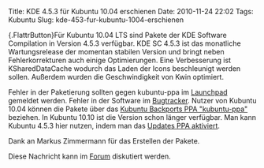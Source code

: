 Title: KDE 4.5.3 für Kubuntu 10.04 erschienen
Date: 2010-11-24 22:02
Tags: Kubuntu
Slug: kde-453-fur-kubuntu-1004-erschienen

[](http://www.kubuntu-de.org/nachrichten/kubuntu/2042-kde-4-5-3-fuer-kubuntu-10-04-erschienen){.FlattrButton}Für
Kubuntu 10.04 LTS sind Pakete der KDE Software Compilation in Version
4.5.3 verfügbar. KDE SC 4.5.3 ist das monatliche Wartungsrelease der
momentan stabilen Version und bringt neben Fehlerkorrekturen auch einige
Optimierungen. Eine Verbesserung ist KSharedDataCache wodurch das Laden
der Icons beschleunigt werden sollen. Außerdem wurden die
Geschwindigkeit von Kwin optimiert.


Fehler in der Paketierung sollten gegen kubuntu-ppa im
[Launchpad](https://bugs.launchpad.net/kubuntu-ppa "https://bugs.launchpad.net/kubuntu-ppa")
gemeldet werden. Fehler in der Software im
[Bugtracker](http://bugs.kde.org/KDE "http://bugs.kde.org/KDE"). Nutzer
von Kubuntu 10.04 können die Pakete über das [Kubuntu Backports PPA
"kubuntu-ppa"](http://wiki.kubuntu-de.org/Konfiguration/Programme_installieren/Paketmanagement/Paketquellen/Lucid/Backports "http://wiki.kubuntu-de.org/Konfiguration/Programme_installieren/Paketmanagement/Paketquellen/Lucid/Backports")
beziehen. In Kubuntu 10.10 ist die Version schon länger verfügbar. Man
kann Kubuntu 4.5.3 hier nutzen, indem man das [Updates PPA
aktiviert](http://wiki.kubuntu-de.org/Konfiguration/Programme_installieren/Paketmanagement/Paketquellen/Lucid/UpdatesPPA "http://wiki.kubuntu-de.org/Konfiguration/Programme_installieren/Paketmanagement/Paketquellen/Lucid/UpdatesPPA").


<!--break--><!--break-->

Dank an Markus Zimmermann für das Erstellen der Pakete.


Diese Nachricht kann im
[Forum](http://forum.kubuntu-de.org/index.php?board=1.0 "http://forum.kubuntu-de.org/index.php?board=1.0")
diskutiert werden.



